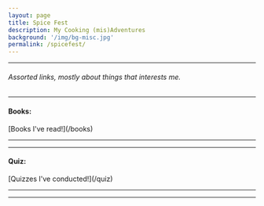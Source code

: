 ```yaml
---
layout: page
title: Spice Fest 
description: My Cooking (mis)Adventures
background: '/img/bg-misc.jpg'
permalink: /spicefest/
---
```


<hr>
<h6> Assorted links, mostly about things that interests me. </h6>


<hr>
<h4>Books:</h4>
[Books I've read!](/books)
<hr>

<hr>
<h4>Quiz:</h4>
[Quizzes I've conducted!](/quiz)
<hr>

<hr>